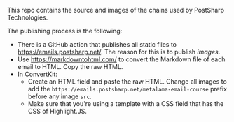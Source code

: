 This repo contains the source and images of the chains used by PostSharp Technologies.

The publishing process is the following:

- There is a GitHub action that publishes all static files to https://emails.postsharp.net/. The reason for this is to publish _images_. 
- Use https://markdowntohtml.com/ to convert the Markdown file of each email to HTML. Copy the raw HTML.
- In ConvertKit:
    - Create an HTML field and paste the raw HTML. Change all images to add the `https://emails.postsharp.net/metalama-email-course` prefix before any image `src`.
    - Make sure that you're using a template with a CSS field that has the CSS of Highlight.JS.



